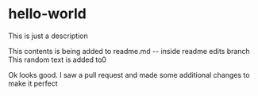 # hello-world
This is just a description

This contents is being added to readme.md -- inside readme edits branch
This random text is added to0

Ok looks good. I saw a pull request and made some additional changes to make it perfect
